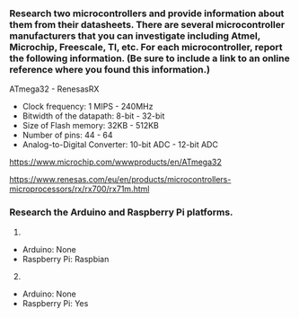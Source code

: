 ### Research two microcontrollers and provide information about them from their datasheets. There are several microcontroller manufacturers that you can investigate including Atmel, Microchip, Freescale, TI, etc. For each microcontroller, report the following information. (Be sure to include a link to an online reference where you found this information.)  

ATmega32 - RenesasRX
* Clock frequency: 1 MIPS - 240MHz
* Bitwidth of the datapath: 8-bit - 32-bit
* Size of Flash memory: 32KB - 512KB
* Number of pins: 44 - 64
* Analog-to-Digital Converter: 10-bit ADC - 12-bit ADC

https://www.microchip.com/wwwproducts/en/ATmega32

https://www.renesas.com/eu/en/products/microcontrollers-microprocessors/rx/rx700/rx71m.html

### Research the Arduino and Raspberry Pi platforms. 
1. 
- Arduino: None
- Raspberry Pi: Raspbian
2.
- Arduino: None
- Raspberry Pi: Yes
